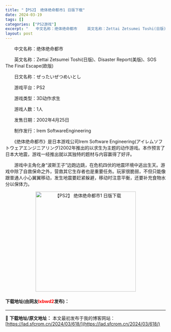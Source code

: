 ```yaml
---
title: "【PS2】 绝体绝命都市1 日版下载"
date: 2024-03-19
tags: []
categories: ["PS2游戏"]
excerpt: "　　中文名称：绝体绝命都市 　　英文名称：Zettai Zetsumei Toshi(日版)、Disaster Report(美版)、SOS The Final Escape(欧版) 　　日文名称：ぜったいぜつめいとし 　　游戏平台：PS2 　　游戏类型：3D动作求生 　　游戏人数：1人 　　发售日&hellip;"
layout: post
---
```


 <p>　　中文名称：绝体绝命都市</p> <p>　　英文名称：Zettai Zetsumei Toshi(日版)、Disaster Report(美版)、SOS The Final Escape(欧版)</p> <p>　　日文名称：ぜったいぜつめいとし</p> <p>　　游戏平台：PS2</p> <p>　　游戏类型：3D动作求生</p> <p>　　游戏人数：1人</p> <p>　　发售日期：2002年4月25日</p> <p>　　制作发行：Irem SoftwareEngineering</p> <p>　　《绝体绝命都市》是日本游戏公司Irem Software Engineering(アイレムソフトウェアエンジニアリング)2002年推出的以求生为主题的动作游戏。本作预言了日本大地震，游戏一经推出就以其独特的题材与内容赢得了好评。</p> <p>　　游戏中主角化身&ldquo;波斯王子&rdquo;边跑边跳，在危机四伏的地震环境中逃出生天。游戏中除了自救保命之外，营救其它生存者也是重要任务。玩家很脆弱，不但只能像跟普通人小心翼翼移动，发生地震要赶紧躲避，移动时注意平衡，还要补充食物水分以保体力。</p> <p align="center"><img align="" border="0" src="https://lad.sfcrom.cn/wp-content/uploads/2024/03/20240319_65f9993b3f4c7.jpg" width="315" alt="【PS2】 绝体绝命都市1 日版下载" /></p> <p><h4>下载地址(由网友<font color="red">lxbwd2</font>发布)：</h4></p> 

---
📖 **下载地址/原文地址：** 本文最初发布于我的博客网站：[https://lad.sfcrom.cn/2024/03/618/](https://lad.sfcrom.cn/2024/03/618/)
